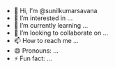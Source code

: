 - 👋 Hi, I’m @sunilkumarsavana
- 👀 I’m interested in ...
- 🌱 I’m currently learning ...
- 💞️ I’m looking to collaborate on ...
- 📫 How to reach me ...
- 😄 Pronouns: ...
- ⚡ Fun fact: ...

<!---
sunilkumarsavana/sunilkumarsavana is a ✨ special ✨ repository because its `README.md` (this file) appears on your GitHub profile.
You can click the Preview link to take a look at your changes.
--->
